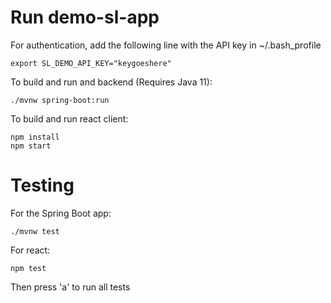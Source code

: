 # Run demo-sl-app

For authentication, add the following line with the API key in ~/.bash_profile
```
export SL_DEMO_API_KEY="keygoeshere"
```

To build and run and backend (Requires Java 11):
```
./mvnw spring-boot:run
```

To build and run react client:
```
npm install
npm start
```


# Testing
For the Spring Boot app:
```
./mvnw test
```

For react:
```
npm test
```
Then press 'a' to run all tests

